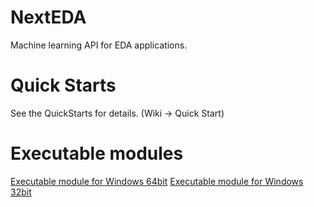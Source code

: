 # NextEDA
Machine learning API for EDA applications.

# Quick Starts
See the QuickStarts for details. (Wiki -> Quick Start)

# Executable modules
[Executable module for Windows 64bit](release/sample_win64_20211003.zip "Executable module for Windows 64bit")
[Executable module for Windows 32bit](release/sample_win32_20211003.zip "Executable module for Windows 32bit")
